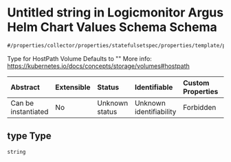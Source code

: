 # Untitled string in Logicmonitor Argus Helm Chart Values Schema Schema

```txt
#/properties/collector/properties/statefulsetspec/properties/template/properties/spec/properties/volumes/items/properties/hostpath/properties/type#/properties/collector/properties/statefulsetSpec/properties/template/properties/spec/properties/volumes/items/properties/hostPath/properties/type
```

Type for HostPath Volume Defaults to "" More info: <https://kubernetes.io/docs/concepts/storage/volumes#hostpath>

| Abstract            | Extensible | Status         | Identifiable            | Custom Properties | Additional Properties | Access Restrictions | Defined In                                                        |
| :------------------ | :--------- | :------------- | :---------------------- | :---------------- | :-------------------- | :------------------ | :---------------------------------------------------------------- |
| Can be instantiated | No         | Unknown status | Unknown identifiability | Forbidden         | Allowed               | none                | [values.schema.json\*](values.schema.json "open original schema") |

## type Type

`string`
